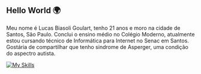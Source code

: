 ## Hello World 🌍
Meu nome é Lucas Biasoli Goulart, tenho 21 anos e moro na cidade de Santos, São Paulo. Conclui o ensino médio no Colégio Moderno, atualmente estou cursando técnico de Informática para Internet no Senac em Santos. Gostária de compartilhar que tenho sindrome de Asperger, uma condição do aspectro autista.

[![My Skills](https://skillicons.dev/icons?i=html,css,js,react,bootstrap,sass,tailwindcss,vue)](https://skillicons.dev)
